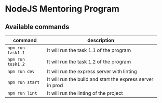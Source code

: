 # NodeJS Mentoring Program

## Available commands

|command          |description                                               |
|-----------------|----------------------------------------------------------|
|`npm run task1.1`|It will run the task 1.1 of the program                   |
|`npm run task1.2`|It will run the task 1.2 of the program                   |
|`npm run dev`    |It will run the express server with linting               |
|`npm run start`  |It will run the build and start the express server in prod|
|`npm run lint`   |It will run the linting of the project                    |

